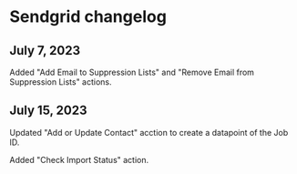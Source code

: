 # Sendgrid changelog

## July 7, 2023

Added "Add Email to Suppression Lists" and "Remove Email from Suppression Lists" actions.

## July 15, 2023

Updated "Add or Update Contact" acction to create a datapoint of the Job ID.

Added "Check Import Status" action.
